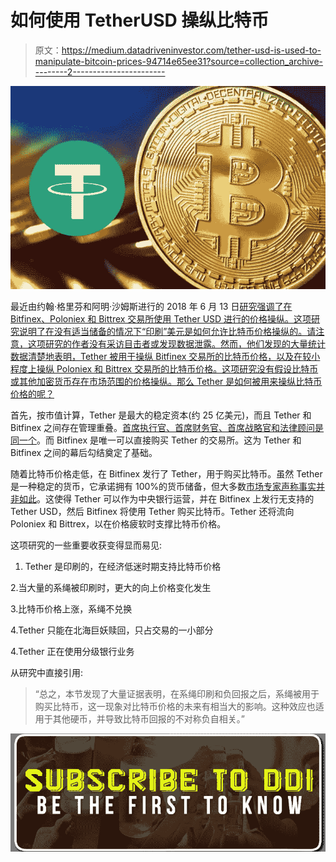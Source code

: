 # 如何使用 TetherUSD 操纵比特币

> 原文：<https://medium.datadriveninvestor.com/tether-usd-is-used-to-manipulate-bitcoin-prices-94714e65ee31?source=collection_archive---------2----------------------->

![](img/3e86eb5824d9cb73373a7823638b5d99.png)

最近由约翰·格里芬和阿明·沙姆斯进行的 2018 年 6 月 13 日[研究强调了在 Bitfinex、Poloniex 和 Bittrex 交易所使用 Tether USD 进行的价格操纵。这项研究说明了在没有适当储备的情况下“印刷”美元是如何允许比特币价格操纵的。请注意，这项研究的作者没有采访目击者或发现数据泄露。然而，他们发现的大量统计数据清楚地表明，Tether 被用于操纵 Bitfinex 交易所的比特币价格，以及在较小程度上操纵 Poloniex 和 Bittrex 交易所的比特币价格。这项研究没有假设比特币或其他加密货币存在市场范围的价格操纵。那么 Tether 是如何被用来操纵比特币价格的呢？](https://poseidon01.ssrn.com/delivery.php?ID=922005065110002073031068078127015100030050050078068020092085104072067007101009082103029001033127027001029092100092030071023081016039074000002097114015002076024016107058092077003024099024120091100031023101001108076111090125065113113094087105025115022117&EXT=pdf)

首先，按市值计算，Tether 是最大的稳定资本(约 25 亿美元)，而且 Tether 和 Bitfinex 之间存在管理重叠。[首席执行官、首席财务官、首席战略官和法律顾问是同一个](https://offshoreleaks.icij.org/nodes/82024464)。而 Bitfinex 是唯一可以直接购买 Tether 的交易所。这为 Tether 和 Bitfinex 之间的幕后勾结奠定了基础。

随着比特币价格走低，在 Bitfinex 发行了 Tether，用于购买比特币。虽然 Tether 是一种稳定的货币，它承诺拥有 100%的货币储备，但大多数[市场专家声称事实并非如此](https://medium.com/@bitfinexed/bitfinex-and-tether-is-unauditable-why-they-will-never-do-a-real-audit-3324e002b185)。这使得 Tether 可以作为中央银行运营，并在 Bitfinex 上发行无支持的 Tether USD，然后 Bitfinex 将使用 Tether 购买比特币。Tether 还将流向 Poloniex 和 Bittrex，以在价格疲软时支撑比特币价格。

这项研究的一些重要收获变得显而易见:

1.  Tether 是印刷的，在经济低迷时期支持比特币价格

2.当大量的系绳被印刷时，更大的向上价格变化发生

3.比特币价格上涨，系绳不兑换

4.Tether 只能在北海巨妖赎回，只占交易的一小部分

4.Tether 正在使用分级银行业务

从研究中直接引用:

> “总之，本节发现了大量证据表明，在系绳印刷和负回报之后，系绳被用于购买比特币，这一现象对比特币价格的未来有相当大的影响。这种效应也适用于其他硬币，并导致比特币回报的不对称负自相关。”

[![](img/b6f926ec4f9727dcfb41809c9f59a85e.png)](http://eepurl.com/dw5NFP)